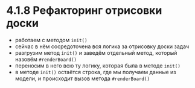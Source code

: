 # 4.1.8 Рефакторинг отрисовки доски

- работаем с методом `init()`
- сейчас в нём сосредоточена вся логика за отрисовку доски задач
- разгрузим метод `init()` и заведём отдельный метод, который назовём `#renderBoard()`
- переносим в него всю ту логику, которая была в методе `init()`
- в методе `init()` остаётся строка, где мы получаем данные из модели, и происходит вызов метода `#renderBoard()`
